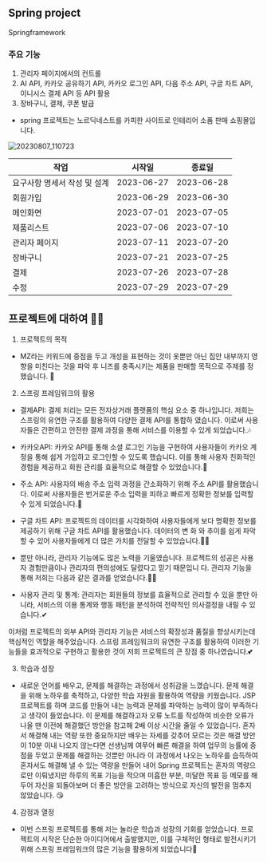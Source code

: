 ## Spring project
Springframework
### 주요 기능
1. 관리자 페이지에서의 컨트롤
2. AI API, 카카오 공유하기 API, 카카오 로그인 API, 다음 주소 API, 구글 차트 API, 이니시스 결제 API 등 API 활용
3. 장바구니, 결제, 쿠폰 발급
- spring 프로젝트는 노르딕네스트를 카피한 사이트로 인테리어 소품 판매 쇼핑몰입니다.

![20230807_110723](https://github.com/kanuseungho/javaweb16S/assets/130042821/5b21d206-a5b0-43bb-a3b1-d6e4b3260b93)

| 작업                   | 시작일      | 종료일      |
|-----------------------|------------|------------|
| 요구사항 명세서 작성 및 설계 | 2023-06-27 | 2023-06-28 |
| 회원가입               | 2023-06-29 | 2023-06-30 |
| 메인화면                | 2023-07-01 | 2023-07-05 |
| 제품리스트             | 2023-07-06 | 2023-07-10 |
| 관리자 페이지          | 2023-07-11 | 2023-07-20 |
| 장바구니                | 2023-07-21 | 2023-07-25 |
| 결제                    | 2023-07-26 | 2023-07-28 |
| 수정                    | 2023-07-29 | 2023-07-29 |



## 프로젝트에 대하여 🐱‍🐉
1. 프로젝트의 목적
- MZ라는 키워드에 중점을 두고 개성을 표현하는 것이 옷뿐만 아닌 집안 내부까지 영향을 미친다는 것을 파악 후 니즈를 충족시키는 제품을 판매할 
  목적으로 주제를 정했습니다. 🙌
  
2. 스프링 프레임워크의 활용
- 결제API: 결제 처리는 모든 전자상거래 플랫폼의 핵심 요소 중 하나입니다. 저희는 스프링의 유연한 구조를 활용하여 다양한 결제 API를 통합하 
  였습니다. 이로써 사용자들은 간편하고 안전한 결제 과정을 통해 서비스를 이용할 수 있게 되었습니다.🎶

- 카카오API: 카카오 API를 통해 소셜 로그인 기능을 구현하여 사용자들이 카카오 계정을 통해 쉽게 가입하고 로그인할 수 있도록 했습니다. 이를 
  통해 사용자 친화적인 경험을 제공하고 회원 관리를 효율적으로 해결할 수 있었습니다.🎂

- 주소 API: 사용자의 배송 주소 입력 과정을 간소화하기 위해 주소 API를 활용했습니다. 이로써 사용자들은 번거로운 주소 입력을 피하고 빠르게 
  정확한 정보를 입력할 수 있게 되었습니다.🤳

- 구글 차트 API: 프로젝트의 데이터를 시각화하여 사용자들에게 보다 명확한 정보를 제공하기 위해 구글 차트 API를 활용했습니다. 데이터의 변 
  화 와 추이를 쉽게 파악할 수 있어 사용자들에게 더 많은 가치를 전달할 수 있었습니다.🐱‍👓

- 뿐만 아니라, 관리자 기능에도 많은 노력을 기울였습니다. 프로젝트의 성공은 사용자 경험만큼이나 관리자의 편의성에도 달렸다고 믿기 때문입니 
  다. 관리자 기능을 통해 저희는 다음과 같은 결과를 얻었습니다.🐱‍🚀

- 사용자 관리 및 통계: 관리자는 회원들의 정보를 효율적으로 관리할 수 있을 뿐만 아니라, 서비스의 이용 통계와 행동 패턴을 분석하여 전략적인 
  의사결정을 내릴 수 있습니다.✔
  
이처럼 프로젝트의 외부 API와 관리자 기능은 서비스의 확장성과 품질을 향상시키는데 핵심적인 역할을 해주었습니다. 스프링 프레임워크의 유연한 구조를 활용하여 이러한 기능들을 효과적으로 구현하고 활용한 것이 저희 프로젝트의 큰 장점 중 하나였습니다.💕

3. 학습과 성장

- 새로운 언어를 배우고, 문제를 해결하는 과정에서 성취감을 느꼈습니다. 문제 해결을 위해 노하우를 축적하고, 다양한 학습 자원을 활용하여 역량을 키웠습니다. JSP 프로젝트를 하며 코드를 만들어 내는 능력과 문제를 파악하는 능력이 많이 부족하다고 생각이 들었습니다. 이 문제를 해결하고자 오류 노트를 작성하여 비슷한 오류가 나올 땐 이전에 해결했던 방안을 참고해 2배 이상 시간을 줄일 수 있었습니다. 혼자서 해결해 내는 역량 또한 중요하지만 배우는 자세를 갖추어 모르는 것은 해결 방안이 10분 이내 나오지 않는다면 선생님께 여쭈어 빠른 해결을 하여 업무의 능률에 중점을 두었고 문제를 해결하는 것뿐만 아니라 이 과정에서 나오는 노하우를 습득하여 혼자서도 해결해 낼 수 있는 역량을 만들어 내어 Spring 프로젝트는 혼자의 역량으로만 이뤄냈지만 하루의 목표 기능을 적으며 미흡한 부분, 미달한 목표 등 메모를 해두어 자신을 되돌아보며 더 좋은 방안을 고려하는 방식으로 자신의 발전을 멈추지 않았습니다. 😘

4. 감정과 열정
- 이번 스프링 프로젝트를 통해 저는 놀라운 학습과 성장의 기회를 얻었습니다. 프로젝트의 시작은 단순한 아이디어에서 출발했지만, 이를 구체적인 형태로 발전시키기 위해 스프링 프레임워크의 많은 기능을 활용하게 되었습니다💖
